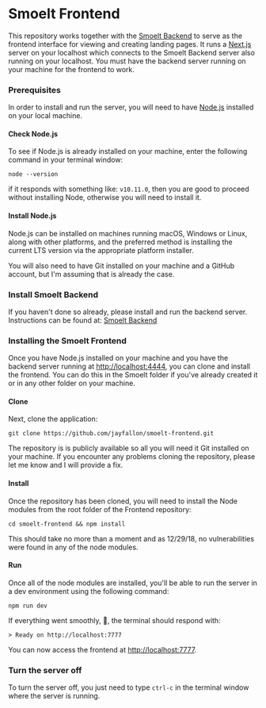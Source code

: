 # Smoelt Frontend

This repository works together with the [Smoelt Backend](https://github.com/jayfallon/smoelt-backend) to serve as the frontend interface for viewing and creating landing pages. It runs a [Next.js](https://nextjs.org/) server on your localhost which connects to the Smoelt Backend server also running on your localhost. You must have the backend server running on your machine for the frontend to work.

### Prerequisites

In order to install and run the server, you will need to have [Node.js](https://nodejs.org/en/download/) installed on your local machine.

#### Check Node.js

To see if Node.js is already installed on your machine, enter the following command in your terminal window:

`node --version`

if it responds with something like: `v10.11.0`, then you are good to proceed without installing Node, otherwise you will need to install it.

#### Install Node.js

Node.js can be installed on machines running macOS, Windows or Linux, along with other platforms, and the preferred method is installing the current LTS version via the appropriate platform installer.

You will also need to have Git installed on your machine and a GitHub account, but I'm assuming that is already the case.

### Install Smoelt Backend

If you haven't done so already, please install and run the backend server. Instructions can be found at: [Smoelt Backend](https://github.com/jayfallon/smoelt-backend)

### Installing the Smoelt Frontend

Once you have Node.js installed on your machine and you have the backend server running at [http://localhost:4444](http://localhost:4444), you can clone and install the frontend. You can do this in the Smoelt folder if you've already created it or in any other folder on your machine.

#### Clone

Next, clone the application:

`git clone https://github.com/jayfallon/smoelt-frontend.git`

The repository is is publicly available so all you will need it Git installed on your machine. If you encounter any problems cloning the repository, please let me know and I will provide a fix.

#### Install

Once the repository has been cloned, you will need to install the Node modules from the root folder of the Frontend repository:

`cd smoelt-frontend && npm install`

This should take no more than a moment and as 12/29/18, no vulnerabilities were found in any of the node modules.

#### Run

Once all of the node modules are installed, you'll be able to run the server in a dev environment using the following command:

`npm run dev`

If everything went smoothly, 🙏, the terminal should respond with:

`> Ready on http://localhost:7777`

You can now access the frontend at [http://localhost:7777](http://localhost:7777).

### Turn the server off

To turn the server off, you just need to type `ctrl-c` in the terminal window where the server is running.
